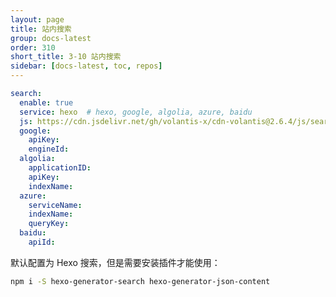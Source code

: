 ```yaml
---
layout: page
title: 站内搜索
group: docs-latest
order: 310
short_title: 3-10 站内搜索
sidebar: [docs-latest, toc, repos]
---
```


```yaml blog/_config.volantis.yml
search:
  enable: true
  service: hexo  # hexo, google, algolia, azure, baidu
  js: https://cdn.jsdelivr.net/gh/volantis-x/cdn-volantis@2.6.4/js/search.js
  google:
    apiKey:
    engineId:
  algolia:
    applicationID:
    apiKey:
    indexName:
  azure:
    serviceName:
    indexName:
    queryKey:
  baidu:
    apiId:
```
默认配置为 Hexo 搜索，但是需要安装插件才能使用：
```sh
npm i -S hexo-generator-search hexo-generator-json-content
```
